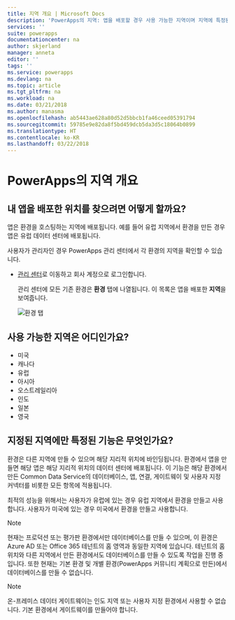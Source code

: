 ```yaml
---
title: 지역 개요 | Microsoft Docs
description: 'PowerApps의 지역: 앱을 배포할 경우 사용 가능한 지역이며 지역에 특정된 기능입니다.'
services: ''
suite: powerapps
documentationcenter: na
author: skjerland
manager: anneta
editor: ''
tags: ''
ms.service: powerapps
ms.devlang: na
ms.topic: article
ms.tgt_pltfrm: na
ms.workload: na
ms.date: 03/21/2018
ms.author: manasma
ms.openlocfilehash: ab5443ae628a80d52d5bbcb1fa46ceed05391794
ms.sourcegitcommit: 59785e9e82da8f5bd459dcb5da3d5c18064b0899
ms.translationtype: HT
ms.contentlocale: ko-KR
ms.lasthandoff: 03/22/2018
---
```

# <a name="regions-overview-in-powerapps"></a>PowerApps의 지역 개요
## <a name="how-do-i-find-out-where-my-app-is-deployed"></a>내 앱을 배포한 위치를 찾으려면 어떻게 할까요?
앱은 환경을 호스팅하는 지역에 배포됩니다. 예를 들어 유럽 지역에서 환경을 만든 경우 앱은 유럽 데이터 센터에 배포됩니다.

사용자가 관리자인 경우 PowerApps 관리 센터에서 각 환경의 지역을 확인할 수 있습니다.

* [관리 센터](https://admin.powerapps.com)로 이동하고 회사 계정으로 로그인합니다.
  
    관리 센터에 모든 기존 환경은 **환경** 탭에 나열됩니다. 이 목록은 앱을 배포한 **지역**을 보여줍니다.
  
   ![환경 탭](./media/regions-overview/environment-list.png)

## <a name="what-regions-are-available"></a>사용 가능한 지역은 어디인가요?
* 미국
* 캐나다
* 유럽
* 아시아
* 오스트레일리아
* 인도
* 일본
* 영국

## <a name="what-features-are-specific-to-a-given-region"></a>지정된 지역에만 특정된 기능은 무엇인가요?
환경은 다른 지역에 만들 수 있으며 해당 지리적 위치에 바인딩됩니다. 환경에서 앱을 만들면 해당 앱은 해당 지리적 위치의 데이터 센터에 배포됩니다. 이 기능은 해당 환경에서 만든 Common Data Service의 데이터베이스, 앱, 연결, 게이트웨이 및 사용자 지정 커넥터를 비롯한 모든 항목에 적용됩니다.

최적의 성능을 위해서는 사용자가 유럽에 있는 경우 유럽 지역에서 환경을 만들고 사용합니다. 사용자가 미국에 있는 경우 미국에서 환경을 만들고 사용합니다.

> [!NOTE]
> 현재는 프로덕션 또는 평가판 환경에서만 데이터베이스를 만들 수 있으며, 이 환경은 Azure AD 또는 Office 365 테넌트의 홈 영역과 동일한 지역에 있습니다. 테넌트의 홈 위치와 다른 지역에서 만든 환경에서도 데이터베이스를 만들 수 있도록 작업을 진행 중입니다. 또한 현재는 기본 환경 및 개별 환경(PowerApps 커뮤니티 계획으로 만든)에서 데이터베이스를 만들 수 없습니다.

> [!NOTE]
> 온-프레미스 데이터 게이트웨이는 인도 지역 또는 사용자 지정 환경에서 사용할 수 없습니다. 기본 환경에서 게이트웨이를 만들어야 합니다.


